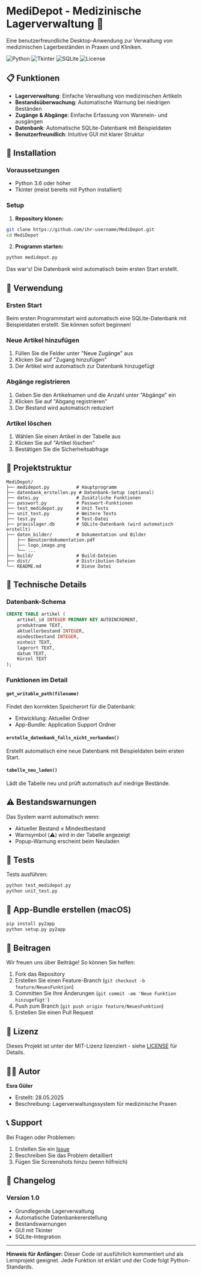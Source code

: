 # MediDepot - Medizinische Lagerverwaltung 🏥

Eine benutzerfreundliche Desktop-Anwendung zur Verwaltung von medizinischen Lagerbeständen in Praxen und Kliniken.

![Python](https://img.shields.io/badge/Python-3.6+-blue.svg)
![Tkinter](https://img.shields.io/badge/GUI-Tkinter-green.svg)
![SQLite](https://img.shields.io/badge/Database-SQLite-orange.svg)
![License](https://img.shields.io/badge/License-MIT-yellow.svg)

## 📋 Funktionen

- **Lagerverwaltung**: Einfache Verwaltung von medizinischen Artikeln
- **Bestandsüberwachung**: Automatische Warnung bei niedrigen Beständen
- **Zugänge & Abgänge**: Einfache Erfassung von Warenein- und ausgängen
- **Datenbank**: Automatische SQLite-Datenbank mit Beispieldaten
- **Benutzerfreundlich**: Intuitive GUI mit klarer Struktur

## 🚀 Installation

### Voraussetzungen

- Python 3.6 oder höher
- Tkinter (meist bereits mit Python installiert)

### Setup

1. **Repository klonen:**
```bash
git clone https://github.com/ihr-username/MediDepot.git
cd MediDepot
```

2. **Programm starten:**
```bash
python medidepot.py
```

Das war's! Die Datenbank wird automatisch beim ersten Start erstellt.

## 📖 Verwendung

### Ersten Start
Beim ersten Programmstart wird automatisch eine SQLite-Datenbank mit Beispieldaten erstellt. Sie können sofort beginnen!

### Neue Artikel hinzufügen
1. Füllen Sie die Felder unter "Neue Zugänge" aus
2. Klicken Sie auf "Zugang hinzufügen"
3. Der Artikel wird automatisch zur Datenbank hinzugefügt

### Abgänge registrieren
1. Geben Sie den Artikelnamen und die Anzahl unter "Abgänge" ein
2. Klicken Sie auf "Abgang registrieren"
3. Der Bestand wird automatisch reduziert

### Artikel löschen
1. Wählen Sie einen Artikel in der Tabelle aus
2. Klicken Sie auf "Artikel löschen"
3. Bestätigen Sie die Sicherheitsabfrage

## 📁 Projektstruktur

```
MediDepot/
├── medidepot.py          # Hauptprogramm
├── datenbank_erstellen.py # Datenbank-Setup (optional)
├── datei.py              # Zusätzliche Funktionen
├── passwort.py           # Passwort-Funktionen
├── test_medidepot.py     # Unit Tests
├── unit_test.py          # Weitere Tests
├── test.py               # Test-Datei
├── praxislager.db        # SQLite-Datenbank (wird automatisch erstellt)
├── daten_bilder/         # Dokumentation und Bilder
│   ├── Benutzerdokumentation.pdf
│   ├── logo_image.png
│   └── ...
├── build/                # Build-Dateien
├── dist/                 # Distribution-Dateien
└── README.md             # Diese Datei
```

## 🔧 Technische Details

### Datenbank-Schema
```sql
CREATE TABLE artikel (
    artikel_id INTEGER PRIMARY KEY AUTOINCREMENT,
    produktname TEXT,
    aktuellerbestand INTEGER,
    mindestbestand INTEGER,
    einheit TEXT,
    lagerort TEXT,
    datum TEXT,
    Kürzel TEXT
);
```

### Funktionen im Detail

#### `get_writable_path(filename)`
Findet den korrekten Speicherort für die Datenbank:
- Entwicklung: Aktueller Ordner
- App-Bundle: Application Support Ordner

#### `erstelle_datenbank_falls_nicht_vorhanden()`
Erstellt automatisch eine neue Datenbank mit Beispieldaten beim ersten Start.

#### `tabelle_neu_laden()`
Lädt die Tabelle neu und prüft automatisch auf niedrige Bestände.

## ⚠️ Bestandswarnungen

Das System warnt automatisch wenn:
- Aktueller Bestand ≤ Mindestbestand
- Warnsymbol (⚠️) wird in der Tabelle angezeigt
- Popup-Warnung erscheint beim Neuladen

## 🧪 Tests

Tests ausführen:
```bash
python test_medidepot.py
python unit_test.py
```

## 📱 App-Bundle erstellen (macOS)

```bash
pip install py2app
python setup.py py2app
```

## 🤝 Beitragen

Wir freuen uns über Beiträge! So können Sie helfen:

1. Fork das Repository
2. Erstellen Sie einen Feature-Branch (`git checkout -b feature/NeuesFunktion`)
3. Committen Sie Ihre Änderungen (`git commit -am 'Neue Funktion hinzugefügt'`)
4. Push zum Branch (`git push origin feature/NeuesFunktion`)
5. Erstellen Sie einen Pull Request

## 📝 Lizenz

Dieses Projekt ist unter der MIT-Lizenz lizenziert - siehe [LICENSE](LICENSE) für Details.

## 👨‍💻 Autor

**Esra Güler**
- Erstellt: 28.05.2025
- Beschreibung: Lagerverwaltungssystem für medizinische Praxen

## 📞 Support

Bei Fragen oder Problemen:
1. Erstellen Sie ein [Issue](https://github.com/ihr-username/MediDepot/issues)
2. Beschreiben Sie das Problem detailliert
3. Fügen Sie Screenshots hinzu (wenn hilfreich)

## 🔄 Changelog

### Version 1.0
- Grundlegende Lagerverwaltung
- Automatische Datenbankererstellung
- Bestandswarnungen
- GUI mit Tkinter
- SQLite-Integration

---

**Hinweis für Anfänger:** Dieser Code ist ausführlich kommentiert und als Lernprojekt geeignet. Jede Funktion ist erklärt und der Code folgt Python-Standards.